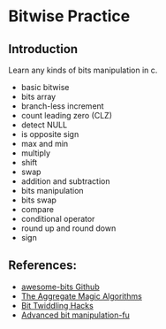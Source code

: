 # Bitwise Practice

## Introduction
Learn any kinds of bits manipulation in c.

 - basic bitwise
 - bits array
 - branch-less increment
 - count leading zero (CLZ)
 - detect NULL
 - is opposite sign
 - max and min
 - multiply
 - shift
 - swap
 - addition and subtraction
 - bits manipulation
 - bits swap
 - compare
 - conditional operator
 - round up and round down
 - sign

## References:
 - [awesome-bits Github](https://github.com/keon/awesome-bits)
 - [The Aggregate Magic Algorithms](http://aggregate.org/MAGIC/)
 - [Bit Twiddling Hacks](https://graphics.stanford.edu/~seander/bithacks.html)
 - [Advanced bit manipulation-fu](http://realtimecollisiondetection.net/blog/?p=78)
